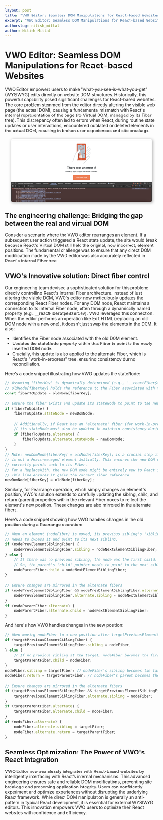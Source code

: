 ```yaml
---
layout: post
title: "VWO Editor: Seamless DOM Manipulations for React-based Websites"
excerpt: "VWO Editor: Seamless DOM Manipulations for React-based Websites"
authorslug: nitish_mittal
author: Nitish Mittal
---
```


# VWO Editor: Seamless DOM Manipulations for React-based Websites

VWO Editor empowers users to make "what-you-see-is-what-you-get" (WYSIWYG) edits directly on website DOM structures. Historically, this powerful capability posed significant challenges for React-based websites. The core problem stemmed from the editor directly altering the visible web page (the actual DOM), causing a fundamental mismatch with React's internal representation of the page (its Virtual DOM, managed by its Fiber tree). This discrepancy often led to errors when React, during routine state updates or user interactions, encountered outdated or deleted elements in the actual DOM, resulting in broken user experiences and site breakage.

<div style="text-align:center; margin: 20px;">
  <img src="/images/2025/07/dom-manipulation-react-err.png" style="box-shadow: 2px 2px 10px 1px #aaa; border-radius: 4px;">
</div>

## The engineering challenge: Bridging the gap between the real and virtual DOM

Consider a scenario where the VWO editor rearranges an element. If a subsequent user action triggered a React state update, the site would break because React's Virtual DOM still held the original, now incorrect, element positions. The fundamental challenge was to ensure that any direct DOM modification made by the VWO editor was also accurately reflected in React's internal Fiber tree.

## VWO's Innovative solution: Direct fiber control

Our engineering team devised a sophisticated solution for this problem: directly controlling React's internal Fiber architecture. Instead of just altering the visible DOM, VWO's editor now meticulously updates the corresponding React Fiber nodes.
For any DOM node, React maintains a connection to its internal Fiber node, often through a dynamically named property (e.g., __reactFiber$tpe8z9r5ev). VWO leveraged this connection. When the editor performs an operation like Edit HTML (replacing an old DOM node with a new one), it doesn't just swap the elements in the DOM. It also:

- Identifies the Fiber node associated with the old DOM element.
- Updates the stateNode property within that Fiber to point to the newly inserted DOM node.
- Crucially, this update is also applied to the alternate Fiber, which is React's "work-in-progress" tree, ensuring consistency during reconciliation.

Here's a code snippet illustrating how VWO updates the stateNode:

```js
// Assuming 'fiberKey' is dynamically determined (e.g., '__reactFiber$tpe8z9r5ev')
// oldNode[fiberKey] holds the reference to the Fiber associated with the old DOM node.
const fiberToUpdate = oldNode[fiberKey];

// Ensure the fiber exists and update its stateNode to point to the new DOM node.
if (fiberToUpdate) {
    fiberToUpdate.stateNode = newDomNode;

    // Additionally, if React has an 'alternate' fiber (for work-in-progress),
    // its stateNode must also be updated to maintain consistency during reconciliation.
    if (fiberToUpdate.alternate) {
        fiberToUpdate.alternate.stateNode = newDomNode;
    }
}
// Note: newDomNode[fiberKey] = oldNode[fiberKey]; is a crucial step if the new DOM node
// is not a React-managed element initially. This ensures the new DOM node
// correctly points back to its Fiber.
// For a ReplaceWith, the new DOM node might be entirely new to React's world.
// This line ensures it gains the correct Fiber reference.
newDomNode[fiberKey] = oldNode[fiberKey];
```

Similarly, for Rearrange operation, which simply changes an element's position, VWO's solution extends to carefully updating the sibling, child, and return (parent) properties within the relevant Fiber nodes to reflect the element's new position. These changes are also mirrored in the alternate fibers.

Here's a code snippet showing how VWO handles changes in the old position during a Rearrange operation:

``` js
// When an element (nodeFiber) is moved, its previous sibling's 'sibling' pointer
// needs to bypass it and point to its next sibling.
if (nodePrevElementSiblingFiber) {
    nodePrevElementSiblingFiber.sibling = nodeNextElementSiblingFiber;
} else {
    // If there was no previous sibling, the node was the first child.
    // So, the parent's 'child' pointer needs to point to the next sibling.
    nodeParentFiber.child = nodeNextElementSiblingFiber;
}

// Ensure changes are mirrored in the alternate fibers
if (nodePrevElementSiblingFiber && nodePrevElementSiblingFiber.alternate) {
    nodePrevElementSiblingFiber.alternate.sibling = nodeNextElementSiblingFiber;
}
if (nodeParentFiber.alternate) {
    nodeParentFiber.alternate.child = nodeNextElementSiblingFiber;
}
```

And here's how VWO handles changes in the new position:

``` js
// When moving nodeFiber to a new position after targetPreviousElementSiblingFiber:
if (targetPreviousElementSiblingFiber) {
    targetPreviousElementSiblingFiber.sibling = nodeFiber;
} else {
    // If no previous sibling at the target, nodeFiber becomes the first child.
    targetParentFiber.child = nodeFiber;
}
nodeFiber.sibling = targetFiber; // nodeFiber's sibling becomes the target (the element it was moved before)
nodeFiber.return = targetParentFiber; // nodeFiber's parent becomes the target's parent

// Ensure changes are mirrored in the alternate fibers
if (targetPreviousElementSiblingFiber && targetPreviousElementSiblingFiber.alternate) {
    targetPreviousElementSiblingFiber.alternate.sibling = nodeFiber;
}
if (targetParentFiber.alternate) {
    targetParentFiber.alternate.child = nodeFiber;
}
if (nodeFiber.alternate) {
    nodeFiber.alternate.sibling = targetFiber;
    nodeFiber.alternate.return = targetParentFiber;
}
```

## Seamless Optimization: The Power of VWO's React Integration

VWO Editor now seamlessly integrates with React-based websites by intelligently interfacing with React’s internal mechanisms. This advanced engineering ensures safe and reliable DOM modifications, preventing site breakage and preserving application integrity. Users can confidently experiment and optimize experiences without disrupting the underlying React framework. While direct DOM manipulation is generally an anti-pattern in typical React development, it is essential for external WYSIWYG editors. This innovation empowers VWO users to optimize their React websites with confidence and efficiency.
